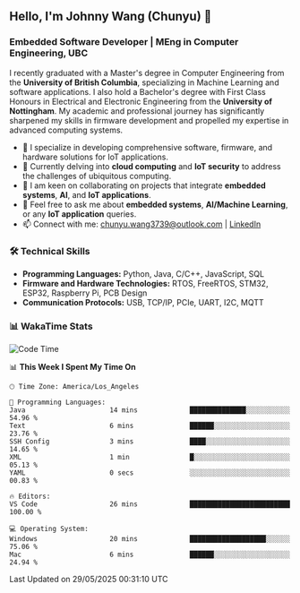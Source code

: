 ## Hello, I'm Johnny Wang (Chunyu) 👋

### Embedded Software Developer | MEng in Computer Engineering, UBC

I recently graduated with a Master's degree in Computer Engineering from the **University of British Columbia**, specializing in Machine Learning and software applications. I also hold a Bachelor's degree with First Class Honours in Electrical and Electronic Engineering from the **University of Nottingham**. My academic and professional journey has significantly sharpened my skills in firmware development and propelled my expertise in advanced computing systems.

- 🔭 I specialize in developing comprehensive software, firmware, and hardware solutions for IoT applications.
- 🌱 Currently delving into **cloud computing** and **IoT security** to address the challenges of ubiquitous computing.
- 🤝 I am keen on collaborating on projects that integrate **embedded systems**, **AI**, and **IoT applications**.
- 💬 Feel free to ask me about **embedded systems**, **AI/Machine Learning**, or any **IoT application** queries.
- 📫 Connect with me: [chunyu.wang3739@outlook.com](mailto:chunyu.wang3739@outlook.com) | [LinkedIn](https://www.linkedin.com/in/shycw1/)


### 🛠️ Technical Skills
- **Programming Languages:** Python, Java, C/C++, JavaScript, SQL
- **Firmware and Hardware Technologies:** RTOS, FreeRTOS, STM32, ESP32, Raspberry Pi, PCB Design
- **Communication Protocols:** USB, TCP/IP, PCIe, UART, I2C, MQTT

### 📊 WakaTime Stats
<!--START_SECTION:waka-->
![Code Time](http://img.shields.io/badge/Code%20Time-99%20hrs%2018%20mins-blue)

📊 **This Week I Spent My Time On** 

```text
🕑︎ Time Zone: America/Los_Angeles

💬 Programming Languages: 
Java                     14 mins             ██████████████░░░░░░░░░░░   54.96 % 
Text                     6 mins              ██████░░░░░░░░░░░░░░░░░░░   23.76 % 
SSH Config               3 mins              ████░░░░░░░░░░░░░░░░░░░░░   14.65 % 
XML                      1 min               █░░░░░░░░░░░░░░░░░░░░░░░░   05.13 % 
YAML                     0 secs              ░░░░░░░░░░░░░░░░░░░░░░░░░   00.83 % 

🔥 Editors: 
VS Code                  26 mins             █████████████████████████   100.00 % 

💻 Operating System: 
Windows                  20 mins             ███████████████████░░░░░░   75.06 % 
Mac                      6 mins              ██████░░░░░░░░░░░░░░░░░░░   24.94 % 
```


 Last Updated on 29/05/2025 00:31:10 UTC
<!--END_SECTION:waka-->
